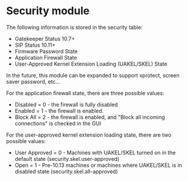 Security module
================


The following information is stored in the security table:


* Gatekeeper Status 10.7+
* SIP Status 10.11+
* Firmware Password State
* Application Firewall State
* User-Approved Kernel Extension Loading (UAKEL/SKEL) State

In the future, this module can be expanded to support xprotect, screen saver password, etc...

For the application firewall state, there are three possible values:
* Disabled = 0 - the firewall is fully disabled
* Enabled = 1 - the firewall is enabled.
* Block All = 2 - the firewall is enabled, and "Block all incoming connections" is checked in the GUI

For the user-approved kernel extension loading state, there are two possible values:
* User Approved = 0 - Machines with UAKEL/SKEL turned on in the default state (security.skel.user-approved)
* Open = 1 - Pre-10.13 machines or machines where UAKEL/SKEL is in disabled state (security.skel.all-approved)
